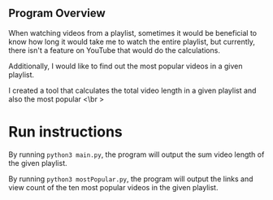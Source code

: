 ## Program Overview
When watching videos from a playlist, sometimes it would be beneficial to know how long it would take me to watch the entire playlist, but currently, there isn't a feature on YouTube that would do the calculations.

Additionally, I would like to find out the most popular videos in a given playlist.

I created a tool that calculates the total video length in a given playlist and also the most popular <\br >

# Run instructions
By running `python3 main.py`, the program will output the sum video length of the given playlist.

By running `python3 mostPopular.py`, the program will output the links and view count of the ten most popular videos in the given playlist.
